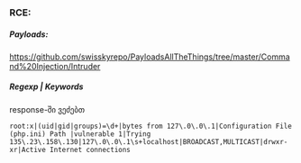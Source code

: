 ### RCE:

##### Payloads:
https://github.com/swisskyrepo/PayloadsAllTheThings/tree/master/Command%20Injection/Intruder

##### Regexp | Keywords
response-ში ვეძებთ
```
root:x|(uid|gid|groups)=\d+|bytes from 127\.0\.0\.1|Configuration File (php.ini) Path |vulnerable 1|Trying 135\.23\.158\.130|127\.0\.0\.1\s+localhost|BROADCAST,MULTICAST|drwxr-xr|Active Internet connections
```
